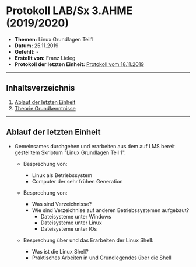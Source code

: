# Protokoll LAB/Sx 3.AHME (2019/2020)

* **Themen:** Linux Grundlagen Teil1
* **Datum:** 25.11.2019
* **Gefehlt:** -
* **Erstellt von:** Franz Lieleg
* **Protokoll der letzten Einheit:** [Protokoll vom 18.11.2019](https://github.com/HTLMechatronics/m17-3ahme-la1-sx/blob/liefrm17/SxLab%20Protokolle/1.Lab_Protokoll_18.11.2019_liefrm17.md)
-------------------------------------------------------------------------------------------------------------------------------------------

## Inhaltsverzeichnis

1. [Ablauf der letzten Einheit](#ablauf-der-letzten-einheit)
1. [Theorie Grundkenntnisse](#theorie-grundkenntnisse)
  
  
  
-------------------------------------------------------------------------------------------------------------------------------------------
  
  ## Ablauf der letzten Einheit
  
* Gemeinsames durchgehen und erarbeiten aus dem auf LMS bereit gestelltem Skriptum "Linux Grundlagen Teil 1".
  
  * Besprechung von:
     * Linux als Betriebssystem
     * Computer der sehr frühen Generation
  
  * Besprechung von: 
     * Was sind Verzeichnisse?
     * Wie sind Verzeichnise auf anderen Betriebssystemen aufgebaut?
        * Dateisysteme unter Windows
        * Dateisysteme unter Linux
        * Dateisysteme unter IOs
        
  * Besprechung über und das Erarbeiten der Linux Shell:
     * Was ist die Linux Shell?
     * Praktisches Arbeiten in und Grundlegendes über die Shell

 
